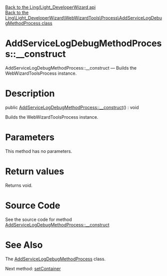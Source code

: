 [Back to the Ling/Light_DeveloperWizard api](https://github.com/lingtalfi/Light_DeveloperWizard/blob/master/doc/api/Ling/Light_DeveloperWizard.md)<br>
[Back to the Ling\Light_DeveloperWizard\WebWizardTools\Process\AddServiceLogDebugMethodProcess class](https://github.com/lingtalfi/Light_DeveloperWizard/blob/master/doc/api/Ling/Light_DeveloperWizard/WebWizardTools/Process/AddServiceLogDebugMethodProcess.md)


AddServiceLogDebugMethodProcess::__construct
================



AddServiceLogDebugMethodProcess::__construct — Builds the WebWizardToolsProcess instance.




Description
================


public [AddServiceLogDebugMethodProcess::__construct](https://github.com/lingtalfi/Light_DeveloperWizard/blob/master/doc/api/Ling/Light_DeveloperWizard/WebWizardTools/Process/AddServiceLogDebugMethodProcess/__construct.md)() : void




Builds the WebWizardToolsProcess instance.




Parameters
================

This method has no parameters.


Return values
================

Returns void.








Source Code
===========
See the source code for method [AddServiceLogDebugMethodProcess::__construct](https://github.com/lingtalfi/Light_DeveloperWizard/blob/master/WebWizardTools/Process/AddServiceLogDebugMethodProcess.php#L36-L44)


See Also
================

The [AddServiceLogDebugMethodProcess](https://github.com/lingtalfi/Light_DeveloperWizard/blob/master/doc/api/Ling/Light_DeveloperWizard/WebWizardTools/Process/AddServiceLogDebugMethodProcess.md) class.

Next method: [setContainer](https://github.com/lingtalfi/Light_DeveloperWizard/blob/master/doc/api/Ling/Light_DeveloperWizard/WebWizardTools/Process/AddServiceLogDebugMethodProcess/setContainer.md)<br>

